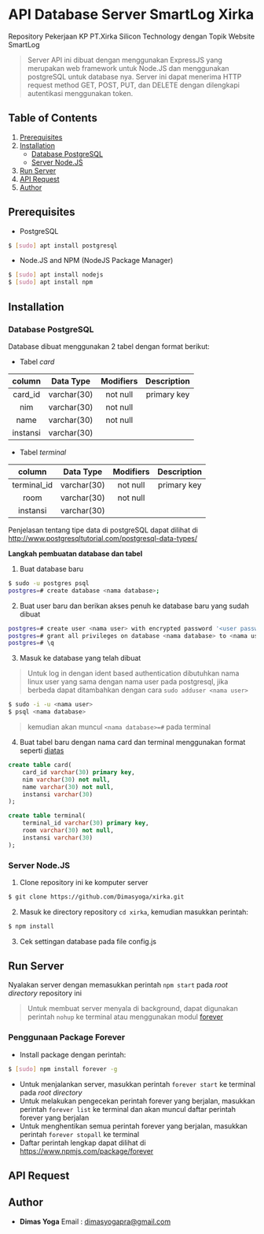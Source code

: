 # API Database Server SmartLog Xirka
Repository Pekerjaan KP PT.Xirka Silicon Technology dengan Topik Website SmartLog

>Server API ini dibuat dengan menggunakan ExpressJS yang merupakan web framework untuk Node.JS dan menggunakan postgreSQL untuk database nya. Server ini dapat menerima HTTP request method GET, POST, PUT, dan DELETE dengan dilengkapi autentikasi menggunakan token.

## Table of Contents
1. [Prerequisites](#Prerequisites)
2. [Installation](#Installation)
    - [Database PostgreSQL](#Database-PostgreSQL)
    - [Server Node.JS](#Server-Node.js)
3. [Run Server](#Run-Server)
4. [API Request](#API-Request)
5. [Author](#Author)

## Prerequisites
- PostgreSQL
```sh
$ [sudo] apt install postgresql
```
- Node.JS and NPM (NodeJS Package Manager)
```sh
$ [sudo] apt install nodejs
$ [sudo] apt install npm
```
## Installation
### Database PostgreSQL
Database dibuat menggunakan 2 tabel dengan format berikut:
- Tabel *card*

|column|Data Type|Modifiers|Description|
|:---:|:----:|:----:|:---:|
|card_id|varchar(30)|not null|primary key|
|nim|varchar(30)|not null||
|name|varchar(30)|not null||
|instansi|varchar(30)|||

- Tabel *terminal*

|column|Data Type|Modifiers|Description|
|:---:|:----:|:----:|:---:|
|terminal_id|varchar(30)|not null|primary key|
|room|varchar(30)|not null||
|instansi|varchar(30)|||

Penjelasan tentang tipe data di postgreSQL dapat dilihat di http://www.postgresqltutorial.com/postgresql-data-types/

**Langkah pembuatan database dan tabel**
1. Buat database baru
```sh
$ sudo -u postgres psql
postgres=# create database <nama database>;
```
2. Buat user baru dan berikan akses penuh ke database baru yang sudah dibuat
```sh
postgres=# create user <nama user> with encrypted password '<user password>';
postgres=# grant all privileges on database <nama database> to <nama user>;
postgres=# \q
```
3. Masuk ke database yang telah dibuat
>Untuk log in dengan ident based authentication dibutuhkan nama linux user yang sama dengan nama user pada postgresql, jika berbeda dapat ditambahkan dengan cara `sudo adduser <nama user>`

```sh
$ sudo -i -u <nama user>
$ psql <nama database>
```
>kemudian akan muncul `<nama database>=#` pada terminal
4. Buat tabel baru dengan nama card dan terminal menggunakan format seperti [diatas](#Database-postgreSQL)
```sql
create table card(
    card_id varchar(30) primary key,
    nim varchar(30) not null,
    name varchar(30) not null,
    instansi varchar(30)
);

create table terminal(
    terminal_id varchar(30) primary key,
    room varchar(30) not null,
    instansi varchar(30)
);
```

### Server Node.JS
1. Clone repository ini ke komputer server
```sh
$ git clone https://github.com/Dimasyoga/xirka.git
```
2. Masuk ke directory repository `cd xirka`, kemudian masukkan perintah:
```sh
$ npm install
```
3. Cek settingan database pada file config.js


## Run Server
Nyalakan server dengan memasukkan perintah `npm start` pada *root directory* repository ini
> Untuk membuat server menyala di background, dapat digunakan perintah `nohup` ke terminal atau menggunakan modul [forever](https://www.npmjs.com/package/forever)
### Penggunaan Package Forever
- Install package dengan perintah:
```sh
$ [sudo] npm install forever -g
```
- Untuk menjalankan server, masukkan perintah `forever start` ke terminal pada *root directory*
- Untuk melakukan pengecekan perintah forever yang berjalan, masukkan perintah `forever list` ke terminal dan akan muncul daftar perintah forever yang berjalan
- Untuk menghentikan semua perintah forever yang berjalan, masukkan perintah `forever stopall` ke terminal
- Daftar perintah lengkap dapat dilihat di https://www.npmjs.com/package/forever

## API Request

## Author
* **Dimas Yoga** 
Email : dimasyogapra@gmail.com
